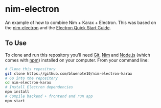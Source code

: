 # nim-electron

An example of how to combine Nim + Karax + Electron. This was based on the [nim-electron](https://github.com/PMunch/nim-electron) and the [Electron Quick Start Guide](http://electron.atom.io/docs/tutorial/quick-start).

## To Use

To clone and run this repository you'll need [Git](https://git-scm.com), [Nim](https://nim-lang.org) and [Node.js](https://nodejs.org/en/download/) (which comes with [npm](http://npmjs.com)) installed on your computer. From your command line:

```bash
# Clone this repository
git clone https://github.com/bluenote10/nim-electron-karax
# Go into the repository
cd nim-electron-karax
# Install Electron dependencies
npm install
# Compile backend + frontend and run app
npm start
```
